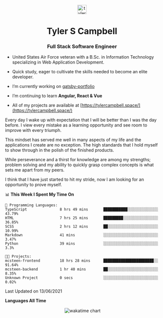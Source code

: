 <p align="center">
<a href="https://linkedin.com/in/tyler-campbell36" target="blank"><img align="center" src="https://cdn.jsdelivr.net/npm/simple-icons@3.0.1/icons/linkedin.svg" alt="tyler-campbell36" height="30" width="30" /></a>
</p>
<h1 align="center">Tyler S Campbell</h1>
<h3 align="center">Full Stack Software Engineer</h3>

* United States Air Force veteran with a B.Sc. in Information Technology specializing in Web Application Development. 

* Quick study, eager to cultivate the skills needed to become an elite developer.

* I’m currently working on [gatsby-portfolio](https://github.com/t36campbell/gatsby-portfolio)

* I’m continuing to learn **Angular, React & Vue**

* All of my projects are available at [https://tylercampbell.space/](https://tylercampbell.space/)

Every day I wake up with expectation that I will be better than I was the day before. I view every mistake as a learning opportunity and see room to improve with every triumph.

This mindset has served me well in many aspects of my life and the applications I create are no exception. The high standards that I hold myself to show through in the polish of the finished products.

While perseverance and a thirst for knowledge are among my strengths; problem solving and my ability to quickly grasp complex concepts is what sets me apart from my peers.

I think that I have just started to hit my stride, now I am looking for an opportunity to prove myself.

<!--START_SECTION:waka-->
📊 **This Week I Spent My Time On** 

```text
💬 Programming Languages: 
TypeScript               8 hrs 49 mins       ███████████░░░░░░░░░░░░░░   43.79% 
HTML                     7 hrs 25 mins       █████████░░░░░░░░░░░░░░░░   36.85% 
SCSS                     2 hrs 12 mins       ██░░░░░░░░░░░░░░░░░░░░░░░   10.99% 
Markdown                 41 mins             ░░░░░░░░░░░░░░░░░░░░░░░░░   3.47% 
Python                   39 mins             ░░░░░░░░░░░░░░░░░░░░░░░░░   3.3%

🐱‍💻 Projects: 
mcsteen-frontend         18 hrs 28 mins      ███████████████████████░░   91.64% 
mcsteen-backend          1 hr 40 mins        ██░░░░░░░░░░░░░░░░░░░░░░░   8.35% 
Unknown Project          0 secs              ░░░░░░░░░░░░░░░░░░░░░░░░░   0.02%

```


 Last Updated on 13/06/2021
<!--END_SECTION:waka-->
**Languages All Time** 
<p align="center">&nbsp;<img align="center" alt="wakatime chart"
src="https://wakatime.com/share/@738aac7f-8868-4bc3-a1df-4c36703ee4b6/f86255e0-cf1e-483e-9ae4-5c0fdb9a56f8.png"/></p>

